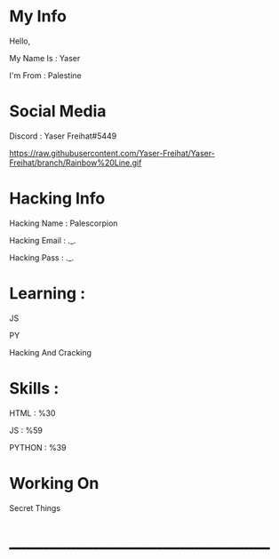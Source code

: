 # My Info

Hello, 

My Name Is : Yaser

I'm From : Palestine

# Social Media 

Discord : Yaser Freihat#5449

https://raw.githubusercontent.com/Yaser-Freihat/Yaser-Freihat/branch/Rainbow%20Line.gif

# Hacking Info 

Hacking Name : Palescorpion

Hacking Email : ._.

Hacking Pass : ._.

# Learning : 

JS 

PY 

Hacking And Cracking

# Skills : 

HTML : %30

JS : %59

PYTHON : %39

# Working On 

Secret Things 

# ـــــــــــــــــــــــــــــــــــــــــــــــــــــــــ
